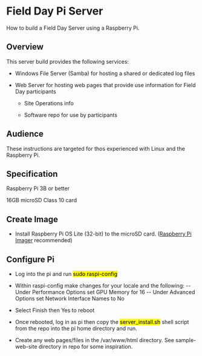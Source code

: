 # Field Day Pi Server

How to build a Field Day Server using a Raspberry Pi.

## Overview

This server build provides the following services:

- Windows File Server (Samba) for hosting a shared or dedicated log files
  
- Web Server for hosting web pages that provide use information for Field Day participants
  
  - Site Operations info
  
  - Software repo for use by participants

## Audience

These instructions are targeted for thos experienced with Linux and the Raspberry Pi.

## Specification

Raspberry Pi 3B or better

16GB microSD Class 10 card

## Create Image

- Install Raspberry Pi OS Lite (32-bit) to the microSD card. ([Raspberry Pi Imager](https://www.raspberrypi.org/software/) recommended)

## Configure Pi

- Log into the pi and run <mark>sudo raspi-config</mark>

- Within raspi-config make changes for your locale and the following:
-- Under Performance Options set GPU Memory for 16 
-- Under Advanced Options set Network Interface Names to No
-  Select Finish then Yes to reboot

- Once rebooted, log in as pi then copy the <mark>server_install.sh</mark> shell script from the repo into the pi home directory and run.
- Create any web pages/files in the /var/www/html directory. See sample-web-site directory in repo for some inspiration.



